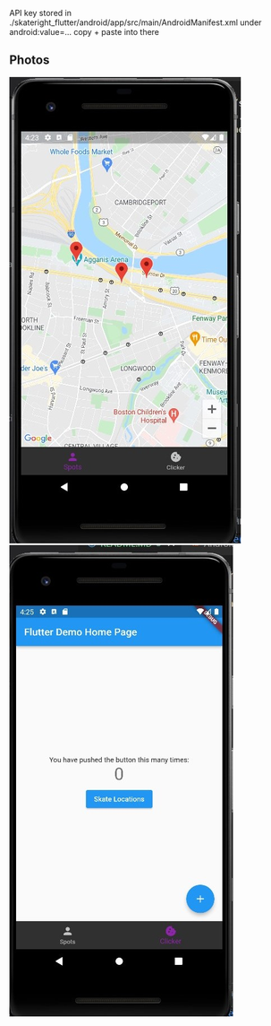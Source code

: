 API key stored in ./skateright_flutter/android/app/src/main/AndroidManifest.xml
under android:value=...
copy + paste into there

## Photos
![maps](./assets/map_screenshot.jpg)
![clicker](./assets/clicker_screenshot.jpg)
